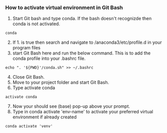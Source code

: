### How to activate virtual environment in Git Bash
1. Start Git bash and type conda. If the bash doesn't recognizde then conda is not activated.
```
conda
```
2. If 1. is true then search and navigate to /anaconda3/etc/profile.d in your program files
3. start Git Bash here and run the below command. This is to add the conda profile into your .bashrc file.

```
echo ". '${PWD}'/conda.sh" >> ~/.bashrc
```
4. Close Git Bash.
5. Move to your project folder and start Git Bash.
6. Type activate conda
```
activate conda
```
7. Now your should see (base) pop-up above your prompt.
8. Type in conda activate 'env-name' to activate your preferred virtual environment if already created
```
conda activate 'venv'
```